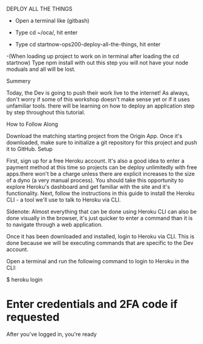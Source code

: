 DEPLOY ALL THE THINGS

- Open a terminal like (gitbash)

- Type cd ~/oca/, hit enter

- Type cd startnow-ops200-deploy-all-the-things, hit enter

-(When loading up project to work on in terminal after loading the cd startnow)
 Type npm install with out this  step you will not have your node moduals and all will be lost.

 Summery

 Today, the Dev is  going to push their work live to the internet!
As always, don't worry if some of this workshop doesn't make sense yet or if it uses unfamiliar tools. 
there will be learning on how to deploy an application step by step throughout this tutorial.

How to Follow Along

Download the matching starting project from the Origin App.
Once it's downloaded, make sure to initialize a git repository for this project and push it to GitHub.
Setup

First, sign up for a free Heroku account. It's also a good idea to enter a payment method at this time so projects can be deploy unlimitedly with  free apps.there won't be a charge unless there are explicit increases to the size of a dyno (a very manual process).
You should take this opportunity to explore Heroku's dashboard and get familiar with the site and it's functionality.
Next, follow the instructions in this guide to install the Heroku CLI - a tool we'll use to talk to Heroku via CLI.

Sidenote: Almost everything that can be done using Heroku CLI can also be done visually in the browser, it's just quicker to enter a command than it is to navigate through a web application.

Once it has been downloaded and installed, login to Heroku via CLI. This is done because we will be executing commands that are specific to the Dev account. 

Open a terminal and run the following command to login to Heroku in the CLI:

$ heroku login

# Enter credentials and 2FA code if requested
After you've logged in, you're ready
